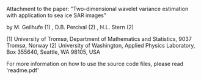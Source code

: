 Attachment to the paper:
"Two-dimensional wavelet variance estimation with application to sea ice SAR images"

by M. Geilhufe (1) , D.B. Percival (2) , H.L. Stern (2)

(1) University of Tromsø, Department of Mathematics and Statistics, 9037 Tromsø, Norway
(2) University of Washington, Applied Physics Laboratory, Box 355640, Seattle, WA 98105, USA

For more information on how to use the source code files, please read 'readme.pdf'
